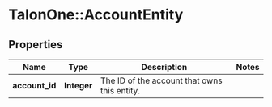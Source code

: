 # TalonOne::AccountEntity

## Properties
Name | Type | Description | Notes
------------ | ------------- | ------------- | -------------
**account_id** | **Integer** | The ID of the account that owns this entity. | 


